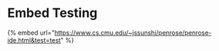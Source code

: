 # Embed Testing

{% embed url="https://www.cs.cmu.edu/~jssunshi/penrose/penrose-ide.html&test=test" %}
